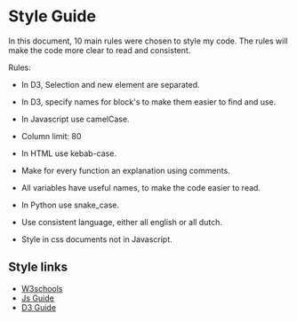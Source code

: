 # Style Guide

In this document, 10 main rules were chosen to style my code. The rules will
make the code more clear to read and consistent.

Rules:

+ In D3, Selection and new element are separated.

+ In D3, specify names for block's to make them easier to find and use.

+ In Javascript use camelCase.

+ Column limit: 80

+ In HTML use kebab-case.

+ Make for every function an explanation using comments.

+ All variables have useful names, to make the code easier to read.

+ In Python use snake_case.

+ Use consistent language, either all english or all dutch.

+ Style in css documents not in Javascript.

## Style links

+ [W3schools](https://www.w3schools.com)
+ [Js Guide](https://google.github.io/styleguide/jsguide.html#formatting-line-wrapping)
+ [D3 Guide](https://northlandia.wordpress.com/2014/10/23/ten-best-practices-for-coding-with-d3/)
